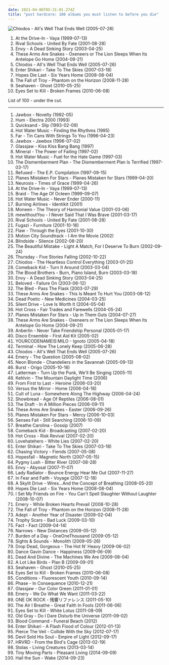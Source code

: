 ```yaml
---
date: 2021-04-06T05:31:01.274Z
title: "post hardcore: 100 albums you must listen to before you die"
---
```

![Chiodos - All&#39;s Well That Ends Well (2005-07-26)](http://coverartarchive.org/release/0615cf12-505d-4a88-bcaa-2451da7bb28e/17952063492-500.jpg "Chiodos - All's Well That Ends Well (2005-07-26)")
<ol class="albums">
<li data-cover="https://img.discogs.com/ifHXDIv3kRCViLBL_BnMSYjcRRc=/fit-in/500x496/filters:strip_icc():format(jpeg):mode_rgb():quality(90)/discogs-images/R-880651-1301137759.jpeg.jpg" data-tags="post-hardcore" role="button">At the Drive-In - Vaya (1999-07-13)</li>
<li data-cover="http://coverartarchive.org/release/f5629cbf-9f10-49fc-a72c-a263b53dfb5a/27078039118-500.jpg" data-tags="post-hardcore, post hardcore" role="button">Rival Schools - United By Fate (2001-08-28)</li>
<li data-cover="https://img.discogs.com/kRhGE1p4CAb52fJpgyfezYZq1rw=/fit-in/600x596/filters:strip_icc():format(jpeg):mode_rgb():quality(90)/discogs-images/R-371783-1530777030-9373.png.jpg" data-tags="screamo, post hardcore" role="button">Envy - A Dead Sinking Story (2003-04-25)</li>
<li data-cover="http://coverartarchive.org/release/1d1a12c1-31d6-4797-b28e-748d99dddbc1/13205434693-500.jpg" data-tags="post hardcore, indie, experimental, post-hardcore" role="button">These Arms Are Snakes - Oxeneers or The Lion Sleeps When Its Antelope Go Home (2004-09-21)</li>
<li data-cover="http://coverartarchive.org/release/0615cf12-505d-4a88-bcaa-2451da7bb28e/17952063492-500.jpg" data-tags="post-hardcore" role="button">Chiodos - All's Well That Ends Well (2005-07-26)</li>
<li data-cover="https://img.discogs.com/u4erzeI81X5S6Px7Rfcmi_oAFIk=/fit-in/350x350/filters:strip_icc():format(jpeg):mode_rgb():quality(90)/discogs-images/R-4621914-1421619303-5143.jpeg.jpg" data-tags="post-hardcore, trancecore" role="button">Enter Shikari - Take To The Skies (2007-03-18)</li>
<li data-cover="https://img.discogs.com/G_2D0AjMs78K4xMs5169gOnfx9Q=/fit-in/300x298/filters:strip_icc():format(jpeg):mode_rgb():quality(90)/discogs-images/R-3168720-1318866783.jpeg.jpg" data-tags="emocore, screamo, post-hardcore, post hardcore" role="button">Hopes Die Last - Six Years Home (2008-08-04)</li>
<li data-cover="http://coverartarchive.org/release/df45d0f3-7ce4-4e18-8a59-6d87103829cc/8703023202-500.jpg" data-tags="progressive rock, progressive, post-hardcore" role="button">The Fall of Troy - Phantom on the Horizon (2008-11-28)</li>
<li data-cover="http://coverartarchive.org/release/d44a4860-fa76-4418-b104-fedf7c7eb211/4896550705-500.jpg" data-tags="emo, pop punk, post hardcore, vvv" role="button">Seahaven - Ghost (2010-05-25)</li>
<li data-cover="http://coverartarchive.org/release/994bc37e-941a-4bd9-a49a-622049b1d23a/18004497580-500.jpg" data-tags="metalcore, post hardcore" role="button">Eyes Set to Kill - Broken Frames (2010-06-08)</li>
</ol>
List of 100 - under the cut.
<!-- more -->

_________________

<ol class="albums">
<li data-cover="https://img.discogs.com/QgsztORT8B8a_Urx4rtNutMorhI=/fit-in/600x603/filters:strip_icc():format(jpeg):mode_rgb():quality(90)/discogs-images/R-1722326-1521420247-3669.jpeg.jpg" data-tags="post hardcore" role="button">
Jawbox - Novelty (1992-05)
</li>
<li data-cover="http://coverartarchive.org/release/8e3024e5-0c49-4ed5-8dc8-7881463fe78f/21944796590-500.jpg" data-tags="classic rock, rock, alternative, space rock, post hardcore" role="button">
Hum - Electra 2000 (1993)
</li>
<li data-cover="http://coverartarchive.org/release/03d5aab6-c3f5-483e-8e41-ca99ef7dab32/28641431315-500.jpg" data-tags="rock, post hardcore" role="button">
Quicksand - Slip (1993-02-09)
</li>
<li data-cover="http://coverartarchive.org/release/6d1bbc7b-547e-4d6b-9daa-ed40f247b36b/4783898343-500.jpg" data-tags="punk" role="button">
Hot Water Music - Finding the Rhythms (1995)
</li>
<li data-cover="http://coverartarchive.org/release/a3cd12d9-a842-40ca-a627-50997b312fd4/4968860987-500.jpg" data-tags="emo, alternative metal, post hardcore" role="button">
Far - Tin Cans With Strings To You (1996-04-23)
</li>
<li data-cover="https://img.discogs.com/ZIxnNYqEpfWy12DIbhXmaVIJMJQ=/fit-in/585x587/filters:strip_icc():format(jpeg):mode_rgb():quality(90)/discogs-images/R-1113832-1292986356.jpeg.jpg" data-tags="indie rock, post-hardcore" role="button">
Jawbox - Jawbox (1996-07-02)
</li>
<li data-cover="http://coverartarchive.org/release/de2b31a2-5958-393c-be9d-5c40ec243da9/6010301894-500.jpg" data-tags="post-hardcore" role="button">
Glassjaw - Kiss Kiss Bang Bang (1997)
</li>
<li data-cover="https://img.discogs.com/OzJqQd_Z2UC4hcePk7B5Pa3Rg58=/fit-in/600x596/filters:strip_icc():format(jpeg):mode_rgb():quality(90)/discogs-images/R-747340-1369185112-9391.jpeg.jpg" data-tags="emo, indie rock" role="button">
Mineral - The Power of Failing (1997-02)
</li>
<li data-cover="http://coverartarchive.org/release/7b572ec0-9b8f-3b54-af1b-5d3c680a20a6/21433211070-500.jpg" data-tags="punk, emo, punk rock, post-hardcore" role="button">
Hot Water Music - Fuel for the Hate Game (1997-03)
</li>
<li data-cover="http://coverartarchive.org/release/ee4e070f-6034-428f-bcc9-3a72ffb3c258/28236313921-500.jpg" data-tags="post-hardcore, fucking awesome" role="button">
The Dismemberment Plan - The Dismemberment Plan Is Terrified (1997-03-17)
</li>
<li data-cover="http://coverartarchive.org/release/ebfb4400-5eb5-490f-ac77-5dd0a7bae786/25627484482-500.jpg" data-tags="post-hardcore, hardcore punk" role="button">
Refused - The E.P. Compilation (1997-09-15)
</li>
<li data-cover="http://coverartarchive.org/release/aeb62631-4823-389b-93a6-110b7bc0ecd6/27439297664-500.jpg" data-tags="emo, post hardcore, deep elm records" role="button">
Planes Mistaken For Stars - Planes Mistaken for Stars (1999-04-20)
</li>
<li data-cover="http://coverartarchive.org/release/d56380fe-d00e-42c3-841a-654254ef264a/7697244807-500.jpg" data-tags="post-metal, sludge" role="button">
Neurosis - Times of Grace (1999-04-26)
</li>
<li data-cover="https://img.discogs.com/ifHXDIv3kRCViLBL_BnMSYjcRRc=/fit-in/500x496/filters:strip_icc():format(jpeg):mode_rgb():quality(90)/discogs-images/R-880651-1301137759.jpeg.jpg" data-tags="post-hardcore" role="button">
At the Drive-In - Vaya (1999-07-13)
</li>
<li data-cover="https://via.placeholder.com/450" data-tags="emo" role="button">
Braid - The Age Of Octeen (1999-09-07)
</li>
<li data-cover="https://img.discogs.com/I3djz82pEUwHin_PSIbIrEmXU08=/fit-in/360x360/filters:strip_icc():format(jpeg):mode_rgb():quality(90)/discogs-images/R-2545671-1364589836-5847.jpeg.jpg" data-tags="punk" role="button">
Hot Water Music - Never Ender (2000-11)
</li>
<li data-cover="http://coverartarchive.org/release/62911656-78d6-4991-b626-ad4c65b7be7b/26508061709-500.jpg" data-tags="rock, indie rock, post hardcore, full tracks, desoto records" role="button">
Burning Airlines - Identikit (2001)
</li>
<li data-cover="http://coverartarchive.org/release/afe99ff8-5fec-4c48-82d0-bd0797752b64/4703766981-500.jpg" data-tags="punk rock, post hardcore, hopeless, emopop" role="button">
Moneen - The Theory of Harmonial Value (2001-03-06)
</li>
<li data-cover="http://coverartarchive.org/release/713deda0-0a2e-41c9-b303-d2ddac59bc5c/25421405055-500.jpg" data-tags="post hardcore, tooth and nail records" role="button">
mewithoutYou - I Never Said That I Was Brave (2001-03-17)
</li>
<li data-cover="http://coverartarchive.org/release/f5629cbf-9f10-49fc-a72c-a263b53dfb5a/27078039118-500.jpg" data-tags="post-hardcore, post hardcore" role="button">
Rival Schools - United By Fate (2001-08-28)
</li>
<li data-cover="http://coverartarchive.org/release/e190dfd3-509a-4e53-a67f-5b3ddc376f7c/24555822036-500.jpg" data-tags="post-hardcore" role="button">
Fugazi - Furniture (2001-10-16)
</li>
<li data-cover="https://img.discogs.com/v7XavNjGA9WUtiK47xU2-3zMRkE=/fit-in/600x597/filters:strip_icc():format(jpeg):mode_rgb():quality(90)/discogs-images/R-510320-1159819313.jpeg.jpg" data-tags="nu metal" role="button">
Flaw - Through the Eyes (2001-10-30)
</li>
<li data-cover="https://img.discogs.com/wfrO81Ve6qaFMmh6yV1Wio1_1tU=/fit-in/600x520/filters:strip_icc():format(jpeg):mode_rgb():quality(90)/discogs-images/R-5318091-1390410555-8121.jpeg.jpg" data-tags="pop punk" role="button">
Motion City Soundtrack - I Am the Movie (2002)
</li>
<li data-cover="http://coverartarchive.org/release/2dba8ceb-bee7-4c96-9425-609e1fd5e8ac/11355943866-500.jpg" data-tags="alternative rock" role="button">
Blindside - Silence (2002-08-20)
</li>
<li data-cover="https://img.discogs.com/kVpWmENTDaK_-CvXGruz2fdsV3o=/fit-in/600x600/filters:strip_icc():format(jpeg):mode_rgb():quality(90)/discogs-images/R-827330-1163459964.jpeg.jpg" data-tags="post hardcore" role="button">
The Beautiful Mistake - Light A Match, For I Deserve To Burn (2002-09-24)
</li>
<li data-cover="http://coverartarchive.org/release/3e56d2ad-b3e8-3fe3-87c8-5ae3a2c71c09/10844781822-500.jpg" data-tags="live, post hardcore" role="button">
Thursday - Five Stories Falling (2002-10-22)
</li>
<li data-cover="http://coverartarchive.org/release/21733029-83bc-4e5c-9168-aaeb1a0974c2/25363643606-500.jpg" data-tags="post-hardcore, post hardcore" role="button">
Chiodos - The Heartless Control Everything (2003-01-25)
</li>
<li data-cover="http://coverartarchive.org/release/5a79dd65-b83d-4c4c-966f-4d637b699a8d/3376076774-500.jpg" data-tags="hardcore" role="button">
Comeback Kid - Turn It Around (2003-03-04)
</li>
<li data-cover="http://coverartarchive.org/release/b2e6209b-ba91-4c35-a531-dc71c5c1fd8b/16133300898-500.jpg" data-tags="post-hardcore" role="button">
The Blood Brothers - Burn, Piano Island, Burn (2003-03-18)
</li>
<li data-cover="https://img.discogs.com/kRhGE1p4CAb52fJpgyfezYZq1rw=/fit-in/600x596/filters:strip_icc():format(jpeg):mode_rgb():quality(90)/discogs-images/R-371783-1530777030-9373.png.jpg" data-tags="screamo, post hardcore" role="button">
Envy - A Dead Sinking Story (2003-04-25)
</li>
<li data-cover="http://coverartarchive.org/release/f646e4b6-8aa4-4d0b-84f8-db0cf5bb995c/22029913217-500.jpg" data-tags="post-hardcore" role="button">
Beloved - Failure On (2003-06-12)
</li>
<li data-cover="https://img.discogs.com/7HUu9lbrqU4hUfOCFbzsxSeAggI=/fit-in/600x592/filters:strip_icc():format(jpeg):mode_rgb():quality(90)/discogs-images/R-1196849-1476757402-4773.jpeg.jpg" data-tags="metalcore" role="button">
The Bled - Pass The Flask (2003-07-29)
</li>
<li data-cover="https://img.discogs.com/lWHmK9kuimivwnEarRIGWx8megQ=/fit-in/600x593/filters:strip_icc():format(jpeg):mode_rgb():quality(90)/discogs-images/R-955515-1556813739-3408.jpeg.jpg" data-tags="post hardcore" role="button">
These Arms Are Snakes - This Is Meant To Hurt You (2003-08-12)
</li>
<li data-cover="https://img.discogs.com/DzsZcP8IOXdd8AukKcjKD0hUUK4=/fit-in/500x500/filters:strip_icc():format(jpeg):mode_rgb():quality(90)/discogs-images/R-407309-1336738383-3595.jpeg.jpg" data-tags="post-hardcore, emocore" role="button">
Dead Poetic - New Medicines (2004-03-25)
</li>
<li data-cover="http://coverartarchive.org/release/c2620984-69f6-45f2-ac49-d550ddc0178b/26465662677-500.jpg" data-tags="metal, audioase, emocore, post hardcore, alternative hard rock, equal vision, silent drive, the only good album that came from the shambles of my existence as one of those angsty emo people" role="button">
Silent Drive - Love Is Worth It (2004-05-04)
</li>
<li data-cover="https://img.discogs.com/6ccdEDdwxkI-aMwZcsCro8uCW0c=/fit-in/600x585/filters:strip_icc():format(jpeg):mode_rgb():quality(90)/discogs-images/R-1395042-1573053223-2405.jpeg.jpg" data-tags="math rock, experimental, screamo, post-hardcore, post hardcore, level plane, level plane records, albums to get" role="button">
Hot Cross - Fair Trades and Farewells (2004-05-24)
</li>
<li data-cover="http://coverartarchive.org/release/7ea7ea9f-22c9-4a0e-aed8-1b90c7459142/26400974330-500.jpg" data-tags="post hardcore" role="button">
Planes Mistaken For Stars - Up in Them Guts (2004-07-27)
</li>
<li data-cover="http://coverartarchive.org/release/1d1a12c1-31d6-4797-b28e-748d99dddbc1/13205434693-500.jpg" data-tags="post hardcore, indie, experimental, post-hardcore" role="button">
These Arms Are Snakes - Oxeneers or The Lion Sleeps When Its Antelope Go Home (2004-09-21)
</li>
<li data-cover="http://coverartarchive.org/release/0158574e-e762-4a5f-a927-ad925172605d/17944620848-500.jpg" data-tags="alternative rock" role="button">
Anberlin - Never Take Friendship Personal (2005-01-17)
</li>
<li data-cover="https://img.discogs.com/WTOCvV96aZxTqiRd-EVOBc_Ie94=/fit-in/600x598/filters:strip_icc():format(jpeg):mode_rgb():quality(90)/discogs-images/R-1759693-1461666178-1732.jpeg.jpg" data-tags="rock, alternative rock" role="button">
Disco Ensemble - First Aid Kit (2005-02)
</li>
<li data-cover="http://coverartarchive.org/release/b87963f4-5f8a-4e38-a7cb-35f40e2cf839/11695934125-500.jpg" data-tags="post-rock, post hardcore, durkadurka, indie emo" role="button">
YOURCODENAMEIS:MILO - Ignoto (2005-04-18)
</li>
<li data-cover="http://coverartarchive.org/release/8fa4a602-8094-4df5-b934-45a1de7820f9/26055670134-500.jpg" data-tags="rock" role="button">
Terminal - How The Lonely Keep (2005-06-28)
</li>
<li data-cover="http://coverartarchive.org/release/0615cf12-505d-4a88-bcaa-2451da7bb28e/17952063492-500.jpg" data-tags="post-hardcore" role="button">
Chiodos - All's Well That Ends Well (2005-07-26)
</li>
<li data-cover="http://coverartarchive.org/release/a7337747-fa84-4d3f-aa12-e53ad43cf745/4889657836-500.jpg" data-tags="emo, christian, emocore, rock, post-hardcore" role="button">
Emery - The Question (2005-08-02)
</li>
<li data-cover="https://via.placeholder.com/450" data-tags="experimental" role="button">
Neon Blonde - Chandeliers in the Savannah (2005-09-13)
</li>
<li data-cover="https://via.placeholder.com/450" data-tags="progressive metal" role="button">
Burst - Origo (2005-10-16)
</li>
<li data-cover="https://img.discogs.com/bTbr1FZ58H8bTJiMJd1Avt0ozB0=/fit-in/600x591/filters:strip_icc():format(jpeg):mode_rgb():quality(90)/discogs-images/R-2262045-1273021050.jpeg.jpg" data-tags="punk, pop-punk, melodic hardcore, post hardcore, deep elm, grit, hardcore and post hardcore" role="button">
Latterman - Turn Up the Punk, We'll Be Singing (2005-11)
</li>
<li data-cover="https://img.discogs.com/V0dCngeO6eleHqFxK8gjylDgvls=/fit-in/570x568/filters:strip_icc():format(jpeg):mode_rgb():quality(90)/discogs-images/R-1606707-1231767850.jpeg.jpg" data-tags="metal, hardcore, sludge, progressive, stoner, swiss, post-hardcore, post hardcore, progressive hardcore" role="button">
Kehlvin - The Mountain Daylight Time (2006)
</li>
<li data-cover="https://img.discogs.com/Pe_TGq0oPcvu7tNDerf3zOxwyyw=/fit-in/600x480/filters:strip_icc():format(jpeg):mode_rgb():quality(90)/discogs-images/R-652987-1339811087-5165.jpeg.jpg" data-tags="post-hardcore" role="button">
From First to Last - Heroine (2006-03-20)
</li>
<li data-cover="https://img.discogs.com/4kDh7UXpaZL9inYhZjFn9Uplr8c=/fit-in/500x500/filters:strip_icc():format(jpeg):mode_rgb():quality(90)/discogs-images/R-5687069-1399922853-5495.jpeg.jpg" data-tags="hardcore, screamo, post hardcore" role="button">
Versus the Mirror - Home (2006-04-18)
</li>
<li data-cover="http://coverartarchive.org/release/1fde8540-59cf-4c8d-8429-eb076d03fb05/21557052063-500.jpg" data-tags="post-metal, sludge" role="button">
Cult of Luna - Somewhere Along The Highway (2006-04-24)
</li>
<li data-cover="https://via.placeholder.com/450" data-tags="post hardcore, raw rock" role="button">
Showbread - Age Of Reptiles (2006-08-01)
</li>
<li data-cover="http://coverartarchive.org/release/bfd56f90-f528-4057-9a8c-8d6e2695e5b9/4812084648-500.jpg" data-tags="punk, punk rock" role="button">
The Draft - In A Million Pieces (2006-09-11)
</li>
<li data-cover="https://img.discogs.com/XWBPucx_MnBGY2_OF_I_3eg6kwQ=/fit-in/240x240/filters:strip_icc():format(jpeg):mode_rgb():quality(90)/discogs-images/R-1027802-1185707476.jpeg.jpg" data-tags="post-hardcore, post hardcore" role="button">
These Arms Are Snakes - Easter (2006-09-26)
</li>
<li data-cover="http://coverartarchive.org/release/5fe4760d-6530-412c-aa4e-a7b23f91a67d/27439311838-500.jpg" data-tags="post-hardcore, post hardcore, abacus recordings, :4star, chris taylor album art" role="button">
Planes Mistaken For Stars - Mercy (2006-10-03)
</li>
<li data-cover="https://img.discogs.com/79232wWfyj9nvp1eZTSxuwkreI0=/fit-in/350x350/filters:strip_icc():format(jpeg):mode_rgb():quality(90)/discogs-images/R-3890719-1348261446-2446.jpeg.jpg" data-tags="post-hardcore" role="button">
Senses Fail - Still Searching (2006-10-09)
</li>
<li data-cover="https://img.discogs.com/31jHQ_fZz7FaVf47rJfFLWGkEdg=/fit-in/600x600/filters:strip_icc():format(jpeg):mode_rgb():quality(90)/discogs-images/R-11772186-1522104921-5771.jpeg.jpg" data-tags="post-hardcore, post hardcore, electro indie, power pop punk" role="button">
Breathe Carolina - Gossip (2007)
</li>
<li data-cover="http://coverartarchive.org/release/d1f8f3fb-a686-4945-9828-4ac22e756bce/3376080622-500.jpg" data-tags="hardcore" role="button">
Comeback Kid - Broadcasting (2007-02-20)
</li>
<li data-cover="http://coverartarchive.org/release/a219c008-8194-401e-bdf2-1d775b90f9bc/3330992900-500.jpg" data-tags="post-hardcore, screamo" role="button">
Hot Cross - Risk Revival (2007-02-20)
</li>
<li data-cover="https://img.discogs.com/dBFOoJR_yaOMYDnpuX5jDystnbQ=/fit-in/600x591/filters:strip_icc():format(jpeg):mode_rgb():quality(90)/discogs-images/R-7346937-1570358150-9631.jpeg.jpg" data-tags="post-hardcore" role="button">
Lovehatehero - White Lies (2007-02-20)
</li>
<li data-cover="https://img.discogs.com/u4erzeI81X5S6Px7Rfcmi_oAFIk=/fit-in/350x350/filters:strip_icc():format(jpeg):mode_rgb():quality(90)/discogs-images/R-4621914-1421619303-5143.jpeg.jpg" data-tags="post-hardcore, trancecore" role="button">
Enter Shikari - Take To The Skies (2007-03-18)
</li>
<li data-cover="http://coverartarchive.org/release/40a509ed-61ca-40ac-ba4c-179f6ed24a39/15535393266-500.jpg" data-tags="emocore" role="button">
Chasing Victory - Fiends (2007-05-08)
</li>
<li data-cover="http://coverartarchive.org/release/32d5088f-fe26-4343-9f9d-603a20a172cd/3330982026-500.jpg" data-tags="post-hardcore, post hardcore" role="button">
Hopesfall - Magnetic North (2007-05-15)
</li>
<li data-cover="https://img.discogs.com/Cy4FzfklWWYiat8VXKlUBWAaLxE=/fit-in/500x500/filters:strip_icc():format(jpeg):mode_rgb():quality(90)/discogs-images/R-1797819-1243991275.jpeg.jpg" data-tags="folk, ambient, contemporary folk, drone, screamo, folk rock, indie folk, dark ambient, post-hardcore, audioase, post hardcore, gothic country, gothic folk" role="button">
Pygmy Lush - Bitter River (2007-08-28)
</li>
<li data-cover="http://coverartarchive.org/release/c9e6c985-7f39-3cbc-8692-fca3d822cd5c/4897579227-500.jpg" data-tags="screamo, post hardcore" role="button">
Envy - Abyssal (2007-11-07)
</li>
<li data-cover="https://img.discogs.com/7D2sxl5tz8h6-YHI4qHGf2QV0PE=/fit-in/500x500/filters:strip_icc():format(jpeg):mode_rgb():quality(90)/discogs-images/R-2955034-1308976453.jpeg.jpg" data-tags="progressive rock, post hardcore, emopop, progressive emopop, party indie rock" role="button">
Lady Radiator - Bounce Energy Hear Me Out (2007-11-27)
</li>
<li data-cover="https://img.discogs.com/cdxwuckJvWPMJFdQh9_JKFoWWzM=/fit-in/300x296/filters:strip_icc():format(jpeg):mode_rgb():quality(90)/discogs-images/R-6880459-1428621626-4630.jpeg.jpg" data-tags="post-hardcore" role="button">
In Fear and Faith - Voyage (2007-12-18)
</li>
<li data-cover="http://coverartarchive.org/release/1a157f06-d2f8-41c1-8ef0-0fced6b12b7a/15093516792-500.jpg" data-tags="screamo, post-hardcore, metalcore, hardcore, emo, emocore" role="button">
A Skylit Drive - Wires...And the Concept of Breathing (2008-05-20)
</li>
<li data-cover="https://img.discogs.com/G_2D0AjMs78K4xMs5169gOnfx9Q=/fit-in/300x298/filters:strip_icc():format(jpeg):mode_rgb():quality(90)/discogs-images/R-3168720-1318866783.jpeg.jpg" data-tags="emocore, screamo, post-hardcore, post hardcore" role="button">
Hopes Die Last - Six Years Home (2008-08-04)
</li>
<li data-cover="http://coverartarchive.org/release/3557e924-c177-4c76-81f6-5952099d4182/16116434681-500.jpg" data-tags="post-hardcore, experimental, screamo" role="button">
I Set My Friends on Fire - You Can't Spell Slaughter Without Laughter (2008-10-07)
</li>
<li data-cover="http://coverartarchive.org/release/4aec65c1-e1c7-4ba2-bec7-1ecabc49e40d/4889664504-500.jpg" data-tags="post-hardcore" role="button">
Emery - While Broken Hearts Prevail (2008-10-28)
</li>
<li data-cover="http://coverartarchive.org/release/df45d0f3-7ce4-4e18-8a59-6d87103829cc/8703023202-500.jpg" data-tags="progressive rock, progressive, post-hardcore" role="button">
The Fall of Troy - Phantom on the Horizon (2008-11-28)
</li>
<li data-cover="http://coverartarchive.org/release/42d9fa8b-db09-4dfc-982c-6928471096fb/11692241662-500.jpg" data-tags="post-hardcore" role="button">
Adept - Another Year of Disaster (2009-02-04)
</li>
<li data-cover="https://img.discogs.com/06fQQCdqx3cjR8RLzJ6DS26OPag=/fit-in/600x600/filters:strip_icc():format(jpeg):mode_rgb():quality(90)/discogs-images/R-3242125-1321987389.gif.jpg" data-tags="experimental, post hardcore, progressive post hardcore" role="button">
Trophy Scars - Bad Luck (2009-03-10)
</li>
<li data-cover="http://coverartarchive.org/release/4d990b9a-8bbb-4189-a28a-736a4594c14b/19389765676-500.jpg" data-tags="japanese, post-hardcore" role="button">
Fact - Fact (2009-04-14)
</li>
<li data-cover="http://coverartarchive.org/release/d7e53cf7-dc46-4091-a5a3-4f43a76052ec/17853516170-500.jpg" data-tags="hardcore, post-hardcore" role="button">
Narrows - New Distances (2009-05-12)
</li>
<li data-cover="http://coverartarchive.org/release/0872256a-1e32-457c-877f-18c9d8d28af7/17951540112-500.jpg" data-tags="post-hardcore, screamo" role="button">
Burden of a Day - OneOneThousand (2009-05-12)
</li>
<li data-cover="https://img.discogs.com/obuI4Og-9dIVMT0aFUrRa9rwuK0=/fit-in/600x600/filters:strip_icc():format(jpeg):mode_rgb():quality(90)/discogs-images/R-1980593-1256495038.jpeg.jpg" data-tags="progressive rock, post-hardcore, post hardcore, post metal, progressive post hardcore, progressive emopop" role="button">
Sights & Sounds - Monolith (2009-05-26)
</li>
<li data-cover="https://img.discogs.com/mZ7qhw-XeNVnSyJ7ptzX1LRr5cI=/fit-in/600x600/filters:strip_icc():format(jpeg):mode_rgb():quality(90)/discogs-images/R-1804365-1244402724.jpeg.jpg" data-tags="post-hardcore" role="button">
Drop Dead, Gorgeous - The Hot N' Heavy (2009-06-02)
</li>
<li data-cover="http://coverartarchive.org/release/91d33912-b3b3-4902-8c86-521d5311f503/15093112862-500.jpg" data-tags="experimental, post-hardcore" role="button">
Dance Gavin Dance - Happiness (2009-06-09)
</li>
<li data-cover="https://img.discogs.com/vKOd05H-MADY7wup_KhuHoxuqnE=/fit-in/295x295/filters:strip_icc():format(jpeg):mode_rgb():quality(90)/discogs-images/R-2693495-1296839030.jpeg.jpg" data-tags="melodic metalcore" role="button">
Dead And Divine - The Machines We Are (2009-08-04)
</li>
<li data-cover="http://coverartarchive.org/release/3d8860ec-2fa0-4e15-a604-f6dd767eeb06/8675697131-500.jpg" data-tags="experimental, post-hardcore" role="button">
A Lot Like Birds - Plan B (2009-09-01)
</li>
<li data-cover="http://coverartarchive.org/release/d44a4860-fa76-4418-b104-fedf7c7eb211/4896550705-500.jpg" data-tags="emo, pop punk, post hardcore, vvv" role="button">
Seahaven - Ghost (2010-05-25)
</li>
<li data-cover="http://coverartarchive.org/release/994bc37e-941a-4bd9-a49a-622049b1d23a/18004497580-500.jpg" data-tags="metalcore, post hardcore" role="button">
Eyes Set to Kill - Broken Frames (2010-06-08)
</li>
<li data-cover="https://img.discogs.com/h8mSdwLyHnh0wIZRLtg5I05DwcM=/fit-in/600x600/filters:strip_icc():format(jpeg):mode_rgb():quality(90)/discogs-images/R-6296987-1415845055-8582.jpeg.jpg" data-tags="rock, alternative, pop punk, post-hardcore, emocore, post hardcore, emopop" role="button">
Conditions - Fluorescent Youth (2010-09-14)
</li>
<li data-cover="http://coverartarchive.org/release/29c108d3-2d05-4637-8dad-e67025ee452a/1484876997-500.jpg" data-tags="rock, alternative rock, indie rock, progressive rock, post punk, sludge, art rock, psych, space rock, spiritual, garage rock, post rock, psychedelic rock, greek, prog rock, glam punk, dark wave, neo-psychedelia, acid rock, psych-rock, moroccan roll, phase, spiritual rock, greek psych, insight out, post-rock, post-punk, greek rock, post grunge, death n roll, space psych, neo-psych, goth n roll, psych punk, psychedelic progressive rock, psychedelic glam punk, psych prog rock, grunge, experimental, psychedelia, folk rock, trippy, exotic, traditional, electro rock, post-metal, mystic, neo-psychedelic, post metal, eastern, psych folk, dark folk, post-hardcore, alt rock, punk n roll, gothabilly, post hardcore, psych-folk, post-industrial, folk psych, prog psych, psychedelic space rock, garage psych, psych prog, post-grudge, greek psychedelic rock, greek psychedelia, greek-psych" role="button">
Phase - In Consequence (2010-12-21)
</li>
<li data-cover="http://coverartarchive.org/release/69bb77f3-1431-4bc9-b209-244956ff8383/1214351817-500.jpg" data-tags="screamo" role="button">
Glassjaw - Our Color Green (2011-01-01)
</li>
<li data-cover="http://coverartarchive.org/release/166e3c26-d4bb-4764-8bef-0f789e09a0cd/15848632651-500.jpg" data-tags="alternative, post-hardcore" role="button">
Emery - We Do What We Want (2011-03-22)
</li>
<li data-cover="http://coverartarchive.org/release/f03fc5b3-2ef7-4191-9386-7eed09d76090/3429279743-500.jpg" data-tags="emo, post-hardcore, j-rock, post hardcore" role="button">
ONE OK ROCK - 残響リファレンス (2011-05-10)
</li>
<li data-cover="http://coverartarchive.org/release/86ebd533-0f37-46d3-a430-285b76ca8cde/5221398583-500.jpg" data-tags="metalcore, progressive" role="button">
The Air I Breathe - Great Faith In Fools (2011-06-06)
</li>
<li data-cover="http://coverartarchive.org/release/4aafe512-b545-46c9-86e9-711d6386984b/2775490786-500.jpg" data-tags="post-hardcore, alternative, alternative rock" role="button">
Eyes Set to Kill - White Lotus (2011-08-09)
</li>
<li data-cover="https://img.discogs.com/cjMrpS1tMsezqc84ALkXeDiJPlw=/fit-in/600x600/filters:strip_icc():format(jpeg):mode_rgb():quality(90)/discogs-images/R-6560120-1422017625-4351.jpeg.jpg" data-tags="emo, punk rock, post hardcore" role="button">
Old Gray - Do I Dare Disturb the Universe (2011-09-02)
</li>
<li data-cover="http://coverartarchive.org/release/c1d4d4d8-b4fe-4b03-949a-ba5015bc1936/7765773453-500.jpg" data-tags="female vocalists, norwegian, post hardcore, hardcore punk, deathpop" role="button">
Blood Command - Funeral Beach (2012)
</li>
<li data-cover="https://img.discogs.com/rbBMP4M9Grh7ch-qedABfsJJZgU=/fit-in/600x500/filters:strip_icc():format(jpeg):mode_rgb():quality(90)/discogs-images/R-3365410-1329385926.jpeg.jpg" data-tags="post-hardcore, trancecore, dubstep" role="button">
Enter Shikari - A Flash Flood of Colour (2012-01-13)
</li>
<li data-cover="http://coverartarchive.org/release/7888bbb8-204b-4701-9f15-ade723cd94ee/7163718243-500.jpg" data-tags="post-hardcore" role="button">
Pierce The Veil - Collide With the Sky (2012-07-17)
</li>
<li data-cover="http://coverartarchive.org/release/6c15eab1-0084-45f7-957d-1ca673472248/10878361310-500.jpg" data-tags="post-hardcore, post-metal" role="button">
Devil Sold His Soul - Empire of Light (2012-09-17)
</li>
<li data-cover="http://coverartarchive.org/release/6bb0a19b-76b4-462a-90c0-2cfff5a12e6b/12269779243-500.jpg" data-tags="post-hardcore, post hardcore" role="button">
HRVRD - From the Bird's Cage (2013-02-19)
</li>
<li data-cover="https://img.discogs.com/pupK0RIG_CuQRJ_MPuzFryLhdRA=/fit-in/600x600/filters:strip_icc():format(jpeg):mode_rgb():quality(90)/discogs-images/R-5712353-1400616193-5858.jpeg.jpg" data-tags="post-hardcore, post hardcore" role="button">
Stolas - Living Creatures (2013-03-14)
</li>
<li data-cover="http://coverartarchive.org/release/19c37c03-f88c-42f2-9465-263c227bc5bf/8360571008-500.jpg" data-tags="post-hardcore" role="button">
Tiny Moving Parts - Pleasant Living (2014-09-09)
</li>
<li data-cover="http://coverartarchive.org/release/d6bdb2f8-4a41-4d2b-96ab-ead862853b91/8508805859-500.jpg" data-tags="post-hardcore" role="button">
Hail the Sun - Wake (2014-09-23)
</li>
</ol>